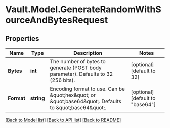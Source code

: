 # Vault.Model.GenerateRandomWithSourceAndBytesRequest

## Properties

Name | Type | Description | Notes
------------ | ------------- | ------------- | -------------
**Bytes** | **int** | The number of bytes to generate (POST body parameter). Defaults to 32 (256 bits). | [optional] [default to 32]
**Format** | **string** | Encoding format to use. Can be \&quot;hex\&quot; or \&quot;base64\&quot;. Defaults to \&quot;base64\&quot;. | [optional] [default to "base64"]

[[Back to Model list]](../README.md#documentation-for-models) [[Back to API list]](../README.md#documentation-for-api-endpoints) [[Back to README]](../README.md)

